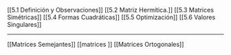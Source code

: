 [[5.1 Definición y Observaciones]]
[[5.2 Matriz Hermítica.]]
[[5.3 Matrices Simétricas]]
[[5.4 Formas Cuadráticas]]
[[5.5 Optimización]]
[[5.6 Valores Singulares]]

----
[[Matrices Semejantes]]
[[matrices ]]
[[Matrices Ortogonales]]